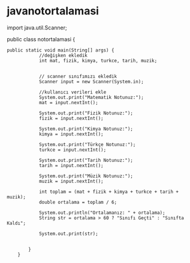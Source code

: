 # javanotortalamasi

import java.util.Scanner;

public class notortalamasi {

    public static void main(String[] args) {
                //değişken ekledik
                int mat, fizik, kimya, turkce, tarih, muzik;


                // scanner sınıfımızı ekledik
                Scanner input = new Scanner(System.in);

                //kullanıcı verileri ekle
                System.out.print("Matematik Notunuz:");
                mat = input.nextInt();

                System.out.print("Fizik Notunuz:");
                fizik = input.nextInt();

                System.out.print("Kimya Notunuz:");
                kimya = input.nextInt();

                System.out.print("Türkçe Notunuz:");
                turkce = input.nextInt();

                System.out.print("Tarih Notunuz:");
                tarih = input.nextInt();

                System.out.print("Müzik Notunuz:");
                muzik = input.nextInt();

                int toplam = (mat + fizik + kimya + turkce + tarih + muzik);
                double ortalama = toplam / 6;

                System.out.println("Ortalamanız: " + ortalama);
                String str = ortalama > 60 ? "Sınıfı Geçti" : "Sınıfta Kaldı";

                System.out.print(str);


            }
        }




